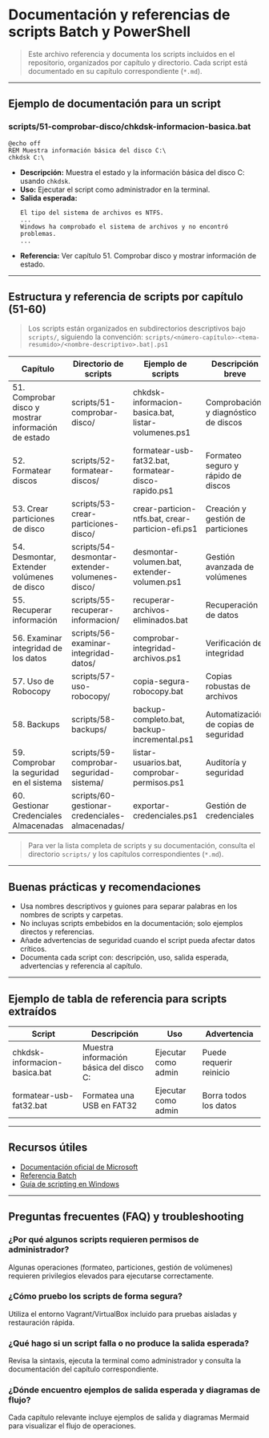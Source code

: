 # Documentación y referencias de scripts Batch y PowerShell

> Este archivo referencia y documenta los scripts incluidos en el repositorio, organizados por capítulo y directorio. Cada script está documentado en su capítulo correspondiente (`*.md`).

---

## Ejemplo de documentación para un script

### scripts/51-comprobar-disco/chkdsk-informacion-basica.bat
```batch
@echo off
REM Muestra información básica del disco C:\
chkdsk C:\
```

- **Descripción:** Muestra el estado y la información básica del disco C: usando `chkdsk`.
- **Uso:** Ejecutar el script como administrador en la terminal.
- **Salida esperada:**
  ```
  El tipo del sistema de archivos es NTFS.
  ...
  Windows ha comprobado el sistema de archivos y no encontró problemas.
  ...
  ```
- **Referencia:** Ver capítulo 51. Comprobar disco y mostrar información de estado.

---

## Estructura y referencia de scripts por capítulo (51-60)

> Los scripts están organizados en subdirectorios descriptivos bajo `scripts/`, siguiendo la convención: `scripts/<número-capítulo>-<tema-resumido>/<nombre-descriptivo>.bat|.ps1`

| Capítulo | Directorio de scripts | Ejemplo de scripts | Descripción breve |
|----------|----------------------|--------------------|-------------------|
| 51. Comprobar disco y mostrar información de estado | scripts/51-comprobar-disco/ | chkdsk-informacion-basica.bat, listar-volumenes.ps1 | Comprobación y diagnóstico de discos |
| 52. Formatear discos | scripts/52-formatear-discos/ | formatear-usb-fat32.bat, formatear-disco-rapido.ps1 | Formateo seguro y rápido de discos |
| 53. Crear particiones de disco | scripts/53-crear-particiones-disco/ | crear-particion-ntfs.bat, crear-particion-efi.ps1 | Creación y gestión de particiones |
| 54. Desmontar, Extender volúmenes de disco | scripts/54-desmontar-extender-volumenes-disco/ | desmontar-volumen.bat, extender-volumen.ps1 | Gestión avanzada de volúmenes |
| 55. Recuperar información | scripts/55-recuperar-informacion/ | recuperar-archivos-eliminados.bat | Recuperación de datos |
| 56. Examinar integridad de los datos | scripts/56-examinar-integridad-datos/ | comprobar-integridad-archivos.ps1 | Verificación de integridad |
| 57. Uso de Robocopy | scripts/57-uso-robocopy/ | copia-segura-robocopy.bat | Copias robustas de archivos |
| 58. Backups | scripts/58-backups/ | backup-completo.bat, backup-incremental.ps1 | Automatización de copias de seguridad |
| 59. Comprobar la seguridad en el sistema | scripts/59-comprobar-seguridad-sistema/ | listar-usuarios.bat, comprobar-permisos.ps1 | Auditoría y seguridad |
| 60. Gestionar Credenciales Almacenadas | scripts/60-gestionar-credenciales-almacenadas/ | exportar-credenciales.ps1 | Gestión de credenciales |

> Para ver la lista completa de scripts y su documentación, consulta el directorio `scripts/` y los capítulos correspondientes (`*.md`).

---

## Buenas prácticas y recomendaciones

- Usa nombres descriptivos y guiones para separar palabras en los nombres de scripts y carpetas.
- No incluyas scripts embebidos en la documentación; solo ejemplos directos y referencias.
- Añade advertencias de seguridad cuando el script pueda afectar datos críticos.
- Documenta cada script con: descripción, uso, salida esperada, advertencias y referencia al capítulo.

---

## Ejemplo de tabla de referencia para scripts extraídos

| Script | Descripción | Uso | Advertencia |
|--------|-------------|-----|------------|
| chkdsk-informacion-basica.bat | Muestra información básica del disco C: | Ejecutar como admin | Puede requerir reinicio |
| formatear-usb-fat32.bat | Formatea una USB en FAT32 | Ejecutar como admin | Borra todos los datos |

---

## Recursos útiles
- [Documentación oficial de Microsoft](https://learn.microsoft.com/es-es/windows-server/administration/windows-commands/windows-commands)
- [Referencia Batch](https://ss64.com/nt/)
- [Guía de scripting en Windows](https://learn.microsoft.com/es-es/powershell/scripting/samples/sample-scripts)

---

## Preguntas frecuentes (FAQ) y troubleshooting

### ¿Por qué algunos scripts requieren permisos de administrador?
Algunas operaciones (formateo, particiones, gestión de volúmenes) requieren privilegios elevados para ejecutarse correctamente.

### ¿Cómo pruebo los scripts de forma segura?
Utiliza el entorno Vagrant/VirtualBox incluido para pruebas aisladas y restauración rápida.

### ¿Qué hago si un script falla o no produce la salida esperada?
Revisa la sintaxis, ejecuta la terminal como administrador y consulta la documentación del capítulo correspondiente.

### ¿Dónde encuentro ejemplos de salida esperada y diagramas de flujo?
Cada capítulo relevante incluye ejemplos de salida y diagramas Mermaid para visualizar el flujo de operaciones.
